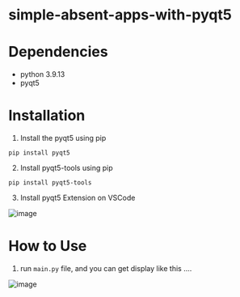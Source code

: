 # simple-absent-apps-with-pyqt5

# Dependencies

- python 3.9.13
- pyqt5

# Installation

1. Install the pyqt5 using pip

```
pip install pyqt5
```

2. Install pyqt5-tools using pip

```
pip install pyqt5-tools
```

3. Install pyqt5 Extension on VSCode

![image](https://user-images.githubusercontent.com/53118499/209476849-88f2b062-e953-493b-a76e-880390ebe19c.png)

# How to Use

1. run ```main.py``` file, and you can get display like this ....

![image](https://user-images.githubusercontent.com/53118499/209476881-d8ff64fc-812e-4092-a09f-40bb85b931d6.png)
